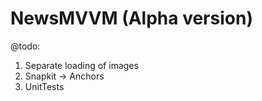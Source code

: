 # NewsMVVM (Alpha version)

@todo:
1) Separate loading of images
2) Snapkit -> Anchors
3) UnitTests

